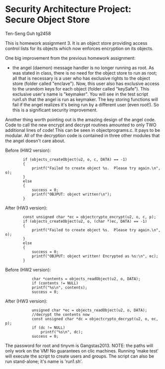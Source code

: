 # Security Architecture Project: Secure Object Store

Ten-Seng Guh
tg2458


This is homework assignment 3.  It is an object store providing access control lists for its objects which now enforces encryption on its objects.

One big improvement from the previous homework assignment:
- the angel (daemon) message handler is no longer running as root.  As was stated in class, there is no need for the object store to run as root; all that is necessary is a user who has exclusive rights to the object store (folder called "enclave").  Now, this user also has exclusive access to the urandom keys for each object (folder called "keySafe").  This exclusive user's name is "keymaker".  You will see in the test script run1.sh that the angel is run as keymaker.  The key storing functions will fail if the angel realizes it's being run by a different user (even root!).  So this is a significant security improvement.

Another thing worth pointing out is the amazing design of the angel code.  Code to call the new encrypt and decrypt routines amounted to only TWO
additional lines of code!  This can be seen in objectprograms.c.  It pays to be modular.  All of the decryption code is contained in three other modules that the angel doesn't care about.


Before (HW2 version):
```
		if (objects_createObject(u2, o, c, DATA) == -1)
		{				
			printf("Failed to create object %s.  Please try again.\n", o);
		}
		else
		{
			success = 0;
			printf("OBJPUT: object written!\n");
		}

```
After (HW3 version):
```
		const unsigned char *ec = objectcrypto_encrypt(u2, o, c, p);
		if (objects_createObject(u2, o, (char *)ec, DATA) == -1)
		{				
			printf("Failed to create object %s.  Please try again.\n", o);
		}
		else
		{
			success = 0;
			printf("OBJPUT: object written! Encrypted as %s:\n", ec);
		}

```
Before (HW2 version):
```
			char *contents = objects_readObject(u2, o, DATA);
			if (contents != NULL)
			printf("%s\n", contents);
			success = 0;
```

After (HW3 version):
```
			unsigned char *ec = objects_readObject(u2, o, DATA);
			//decrypt the contents now
			const unsigned char *dc = objectcrypto_decrypt(u2, o, ec, p);
			if (dc != NULL)
				printf("%s\n", dc);
			success = 0;
```

The password for root and tinyvm is Gangstas2013.
NOTE: the paths will only work on the VM!  No guarantees on clic machines.
Running 'make test' will execute the script to create users and groups.
The script can also be run stand-alone; it's name is 'run1.sh'.
